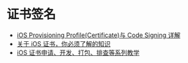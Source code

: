 # 证书签名

- [iOS Provisioning Profile(Certificate)与 Code Signing 详解](https://blog.csdn.net/phunxm/article/details/42685597)
- [关于 iOS 证书，你必须了解的知识](https://cloud.tencent.com/developer/article/1004883)
- [iOS 证书申请、开发、打包、排查等系列教学](https://juejin.im/post/5a3118a5f265da4324807242)
